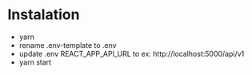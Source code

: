 # Instalation

- yarn
- rename .env-template to .env
- update .env REACT_APP_API_URL to ex: http://localhost:5000/api/v1
- yarn start
